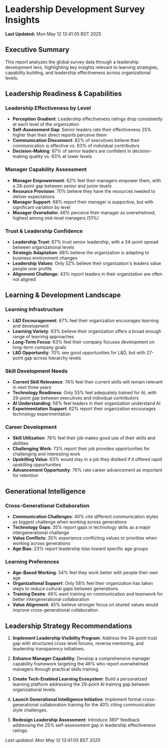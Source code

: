 # Leadership Development Survey Insights

**Last Updated:** Mon May 12 13:41:05 BST 2025

## Executive Summary

This report analyzes the global survey data through a leadership development lens, highlighting key insights relevant to learning strategies, capability building, and leadership effectiveness across organizational levels.

## Leadership Readiness & Capabilities

### Leadership Effectiveness by Level

- **Perception Gradient**: Leadership effectiveness ratings drop consistently at each level of the organization
- **Self-Assessment Gap**: Senior leaders rate their effectiveness 25% higher than their direct reports perceive them
- **Communication Disconnect**: 82% of executives believe their communication is effective vs. 63% of individual contributors
- **Decision-Making**: 87% of senior leaders are confident in decision-making quality vs. 63% at lower levels

### Manager Capability Assessment

- **Manager Empowerment**: 62% feel their managers empower them, with a 28-point gap between senior and junior levels
- **Resource Provision**: 70% believe they have the resources needed to deliver expectations
- **Manager Support**: 68% report their manager is supportive, but with significant variation by level
- **Manager Overwhelm**: 46% perceive their manager as overwhelmed, highest among mid-level managers (51%)

### Trust & Leadership Confidence

- **Leadership Trust**: 67% trust senior leadership, with a 34-point spread between organizational levels
- **Strategic Adaptation**: 68% believe the organization is adapting to business environment changes
- **Leadership Values**: Only 52% believe their organization's leaders value people over profits
- **Alignment Challenge**: 43% report leaders in their organization are often not aligned

## Learning & Development Landscape

### Learning Infrastructure

- **L&D Encouragement**: 67% feel their organization encourages learning and development
- **Learning Variety**: 63% believe their organization offers a broad enough range of learning approaches
- **Long-Term Focus**: 63% feel their company focuses development on long-term company goals
- **L&D Opportunity**: 70% see good opportunities for L&D, but with 27-point gap across hierarchy levels

### Skill Development Needs

- **Current Skill Relevance**: 74% feel their current skills will remain relevant in next three years
- **Technology Readiness**: Only 55% feel adequately trained for AI, with 29-point gap between executives and individual contributors
- **AI Understanding**: 56% feel leaders in their organization understand AI
- **Experimentation Support**: 62% report their organization encourages technology experimentation

### Career Development

- **Skill Utilization**: 76% feel their job makes good use of their skills and abilities
- **Challenging Work**: 73% report their job provides opportunities for challenging and interesting work
- **Upskilling Value**: 63% would stay in a job they disliked if it offered rapid upskilling opportunities
- **Advancement Opportunity**: 76% rate career advancement as important for retention

## Generational Intelligence

### Cross-Generational Collaboration

- **Communication Challenges**: 40% cite different communication styles as biggest challenge when working across generations
- **Technology Gaps**: 35% report gaps in technology skills as a major intergenerational challenge
- **Value Conflicts**: 35% experience conflicting values or priorities when working across generations
- **Age Bias**: 23% report leadership bias toward specific age groups

### Learning Preferences

- **Age-Based Working**: 54% feel they work better with people their own age
- **Organizational Support**: Only 58% feel their organization has taken steps to reduce cultural gaps between generations
- **Training Desire**: 46% want training on communication and teamwork for better intergenerational collaboration
- **Value Alignment**: 45% believe stronger focus on shared values would improve cross-generational collaboration

## Leadership Strategy Recommendations

1. **Implement Leadership Visibility Program**: Address the 34-point trust gap with structured cross-level forums, reverse mentoring, and leadership transparency initiatives.

2. **Enhance Manager Capability**: Develop a comprehensive manager capability framework targeting the 46% who report overwhelmed managers through practical skills training.

3. **Create Tech-Enabled Learning Ecosystem**: Build a personalized learning platform addressing the 29-point AI training gap between organizational levels.

4. **Launch Generational Intelligence Initiative**: Implement formal cross-generational collaboration training for the 40% citing communication style challenges.

5. **Redesign Leadership Assessment**: Introduce 360° feedback addressing the 25% self-assessment gap in leadership effectiveness ratings.

_Last updated: Mon May 12 13:41:05 BST 2025_
